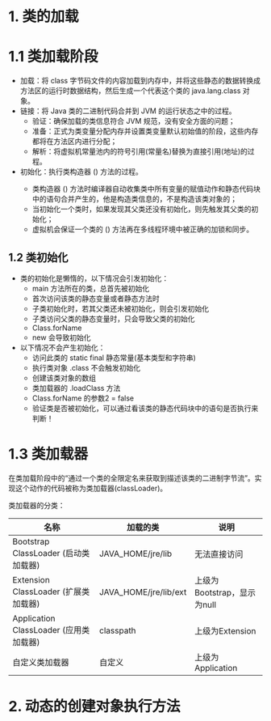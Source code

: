 # 1. 类的加载
# 1.1 类加载阶段
* 加载：将 class 字节码文件的内容加载到内存中，并将这些静态的数据转换成方法区的运行时数据结构，然后生成一个代表这个类的 java.lang.class 对象。
* 链接：将 Java 类的二进制代码合并到 JVM 的运行状态之中的过程。
  * 验证：确保加载的类信息符合 JVM 规范，没有安全方面的问题；
  * 准备：正式为类变量分配内存并设置类变量默认初始值的阶段，这些内存都将在方法区内进行分配；
  * 解析：将虚拟机常量池内的符号引用(常量名)替换为直接引用(地址)的过程。
* 初始化：执行类构造器 <clinit>() 方法的过程。
  * 类构造器 <clinit>() 方法时编译器自动收集类中所有变量的赋值动作和静态代码块中的语句合并产生的，他是构造类信息的，不是构造该类对象的；
  * 当初始化一个类时，如果发现其父类还没有初始化，则先触发其父类的初始化；
  * 虚拟机会保证一个类的 <clinit>() 方法再在多线程环境中被正确的加锁和同步。  
    
## 1.2 类初始化
* 类的初始化是懒惰的，以下情况会引发初始化：
    * main 方法所在的类，总首先被初始化
    * 首次访问该类的静态变量或者静态方法时
    * 子类初始化时，若其父类还未被初始化，则会引发初始化
    * 子类访问父类的静态变量时，只会导致父类的初始化
    * Class.forName
    * new 会导致初始化
* 以下情况不会产生初始化：
    * 访问此类的 static final 静态常量(基本类型和字符串)
    * 执行类对象 .class 不会触发初始化
    * 创建该类对象的数组
    * 类加载器的 .loadClass 方法
    * Class.forName 的参数2 = false
    * 验证类是否被初始化，可以通过看该类的静态代码块中的语句是否执行来判断！

# 1.3 类加载器
在类加载阶段中的“通过一个类的全限定名来获取到描述该类的二进制字节流”。实现这个动作的代码被称为类加载器(classLoader)。

类加载器的分类：

| 名称 |	加载的类	| 说明 |
| --- | --- | --- |
| Bootstrap ClassLoader (启动类加载器) | JAVA_HOME/jre/lib | 无法直接访问 |
| Extension ClassLoader (扩展类加载器) | JAVA_HOME/jre/lib/ext | 上级为Bootstrap，显示为null |
| Application ClassLoader (应用类加载器) | classpath | 上级为Extension |
| 自定义类加载器 | 自定义 | 上级为Application |

# 2. 动态的创建对象执行方法

